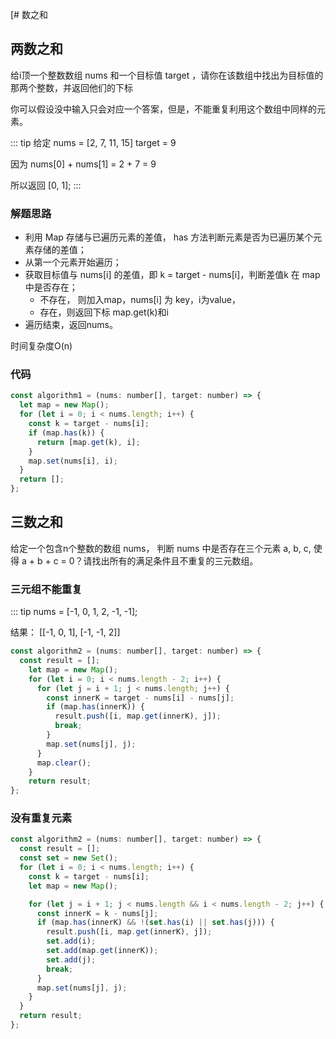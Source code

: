 [# 数之和

## 两数之和

给i顶一个整数数组 nums 和一个目标值 target ，请你在该数组中找出为目标值的那两个整数，并返回他们的下标

你可以假设没中输入只会对应一个答案，但是，不能重复利用这个数组中同样的元素。

::: tip
给定 nums = [2, 7, 11, 15] target = 9

因为 nums[0] + nums[1] = 2 + 7 = 9 

所以返回 [0, 1];
:::

### 解题思路

* 利用 Map 存储与已遍历元素的差值， has 方法判断元素是否为已遍历某个元素存储的差值；
* 从第一个元素开始遍历；
* 获取目标值与 nums[i] 的差值，即 k = target - nums[i]，判断差值k 在 map中是否存在；
  * 不存在， 则加入map，nums[i] 为 key，i为value，
  * 存在，则返回下标 map.get(k)和i
* 遍历结束，返回nums。

时间复杂度O(n)

### 代码

```js
const algorithm1 = (nums: number[], target: number) => {
  let map = new Map();
  for (let i = 0; i < nums.length; i++) {
    const k = target - nums[i];
    if (map.has(k)) {
      return [map.get(k), i];
    }
    map.set(nums[i], i);
  }
  return [];
};
```

## 三数之和

给定一个包含n个整数的数组 nums， 判断 nums 中是否存在三个元素 a, b, c, 使得 a + b + c = 0？请找出所有的满足条件且不重复的三元数组。

### 三元组不能重复

::: tip
nums = [-1, 0, 1, 2, -1, -1];

结果：
[[-1, 0, 1], [-1, -1, 2]]

```js
const algorithm2 = (nums: number[], target: number) => {
  const result = [];
    let map = new Map();
    for (let i = 0; i < nums.length - 2; i++) {
      for (let j = i + 1; j < nums.length; j++) {
        const innerK = target - nums[i] - nums[j];
        if (map.has(innerK)) {
          result.push([i, map.get(innerK), j]);
          break;
        }
        map.set(nums[j], j);
      }
      map.clear();
    }
    return result;
};
```

### 没有重复元素

```js
const algorithm2 = (nums: number[], target: number) => {
  const result = [];
  const set = new Set();
  for (let i = 0; i < nums.length; i++) {
    const k = target - nums[i];
    let map = new Map();

    for (let j = i + 1; j < nums.length && i < nums.length - 2; j++) {
      const innerK = k - nums[j];
      if (map.has(innerK) && !(set.has(i) || set.has(j))) {
        result.push([i, map.get(innerK), j]);
        set.add(i);
        set.add(map.get(innerK));
        set.add(j);
        break;
      }
      map.set(nums[j], j);
    }
  }
  return result;
};
```
